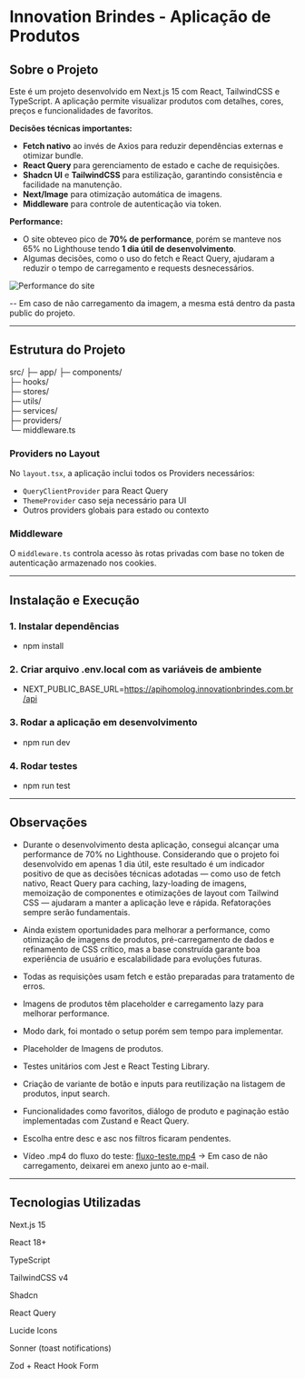 # Innovation Brindes - Aplicação de Produtos

## Sobre o Projeto

Este é um projeto desenvolvido em Next.js 15 com React, TailwindCSS e TypeScript. A aplicação permite visualizar produtos com detalhes, cores, preços e funcionalidades de favoritos. 

**Decisões técnicas importantes:**
- **Fetch nativo** ao invés de Axios para reduzir dependências externas e otimizar bundle.
- **React Query** para gerenciamento de estado e cache de requisições.
- **Shadcn UI** e **TailwindCSS** para estilização, garantindo consistência e facilidade na manutenção.
- **Next/Image** para otimização automática de imagens.
- **Middleware** para controle de autenticação via token.

**Performance:**  
- O site obteveo pico de **70% de performance**, porém se manteve nos 65% no Lighthouse tendo **1 dia útil de desenvolvimento**.
- Algumas decisões, como o uso do fetch e React Query, ajudaram a reduzir o tempo de carregamento e requests desnecessários.

![Performance do site](/performance.png)

-- Em caso de não carregamento da imagem, a mesma está dentro da pasta public do projeto.

---

## Estrutura do Projeto

src/
├─ app/
├─ components/      
├─ hooks/           
├─ stores/          
├─ utils/           
├─ services/        
├─ providers/       
└─ middleware.ts    


### Providers no Layout

No `layout.tsx`, a aplicação inclui todos os Providers necessários:

- `QueryClientProvider` para React Query
- `ThemeProvider` caso seja necessário para UI
- Outros providers globais para estado ou contexto

### Middleware

O `middleware.ts` controla acesso às rotas privadas com base no token de autenticação armazenado nos cookies.  

---

## Instalação e Execução

### 1. Instalar dependências
- npm install

### 2. Criar arquivo .env.local com as variáveis de ambiente
- NEXT_PUBLIC_BASE_URL=https://apihomolog.innovationbrindes.com.br/api

### 3. Rodar a aplicação em desenvolvimento
- npm run dev

### 4. Rodar testes
- npm run test

---

## Observações

- Durante o desenvolvimento desta aplicação, consegui alcançar uma performance de 70% no Lighthouse. Considerando que o projeto foi desenvolvido em apenas 1 dia útil, este resultado é um indicador positivo de que as decisões técnicas adotadas — como uso de fetch nativo, React Query para caching, lazy-loading de imagens, memoização de componentes e otimizações de layout com Tailwind CSS — ajudaram a manter a aplicação leve e rápida. Refatorações sempre serão fundamentais.

- Ainda existem oportunidades para melhorar a performance, como otimização de imagens de produtos, pré-carregamento de dados e refinamento de CSS crítico, mas a base construída garante boa experiência de usuário e escalabilidade para evoluções futuras.

- Todas as requisições usam fetch e estão preparadas para tratamento de erros.

- Imagens de produtos têm placeholder e carregamento lazy para melhorar performance.

- Modo dark, foi montado o setup porém sem tempo para implementar.

- Placeholder de Imagens de produtos.

- Testes unitários com Jest e React Testing Library.

- Criação de variante de botão e inputs para reutilização na listagem de produtos, input search.

- Funcionalidades como favoritos, diálogo de produto e paginação estão implementadas com Zustand e React Query.

- Escolha entre desc e asc nos filtros ficaram pendentes.

- Vídeo .mp4 do fluxo do teste: [fluxo-teste.mp4](./fluxo-teste.mp4) -> Em caso de não carregamento, deixarei em anexo junto ao e-mail.

---

## Tecnologias Utilizadas

Next.js 15

React 18+

TypeScript

TailwindCSS v4

Shadcn

React Query

Lucide Icons

Sonner (toast notifications)

Zod + React Hook Form